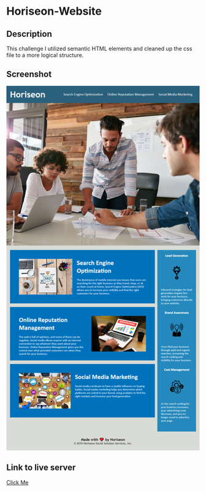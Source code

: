 # Horiseon-Website

## Description
This challenge I utilized semantic HTML elements and cleaned up the css file to a more logical structure.

## Screenshot
![screenshot](./assets/images/screenshot.png)

## Link to live server
[Click Me](https://thomasple13.github.io/Horiseon-Website/)